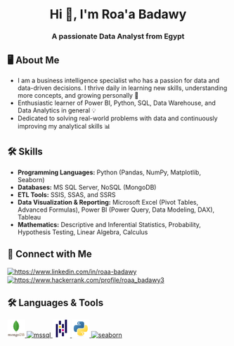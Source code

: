 <h1 align="center">Hi 👋, I'm Roa'a Badawy</h1>
<h3 align="center">A passionate Data Analyst from Egypt</h3>

## 🖥️ About Me

- I am a business intelligence specialist who has a passion for data and data-driven decisions. I thrive daily in learning new skills, understanding more concepts, and growing personally 🚀
- Enthusiastic learner of Power BI, Python, SQL, Data Warehouse, and Data Analytics in general 💡  
- Dedicated to solving real-world problems with data and continuously improving my analytical skills 📊  


## 🛠️ Skills   

- **Programming Languages:** Python (Pandas, NumPy, Matplotlib, Seaborn)  
- **Databases:** MS SQL Server, NoSQL (MongoDB)  
- **ETL Tools:** SSIS, SSAS, and SSRS  
- **Data Visualization & Reporting:** Microsoft Excel (Pivot Tables, Advanced Formulas), Power BI (Power Query, Data Modeling, DAX), Tableau  
- **Mathematics:** Descriptive and Inferential Statistics, Probability, Hypothesis Testing, Linear Algebra, Calculus  

## 🔗 Connect with Me  

<p align="left">
<a href="https://linkedin.com/in/https://www.linkedin.com/in/roaa-badawy" target="blank"><img align="center" src="https://raw.githubusercontent.com/rahuldkjain/github-profile-readme-generator/master/src/images/icons/Social/linked-in-alt.svg" alt="https://www.linkedin.com/in/roaa-badawy" height="30" width="40" /></a>
<a href="https://www.hackerrank.com/https://www.hackerrank.com/profile/roaa_badawy3" target="blank"><img align="center" src="https://raw.githubusercontent.com/rahuldkjain/github-profile-readme-generator/master/src/images/icons/Social/hackerrank.svg" alt="https://www.hackerrank.com/profile/roaa_badawy3" height="30" width="40" /></a>
</p>

## 🛠️ Languages & Tools 

<p align="left"> <a href="https://www.mongodb.com/" target="_blank" rel="noreferrer"> <img src="https://raw.githubusercontent.com/devicons/devicon/master/icons/mongodb/mongodb-original-wordmark.svg" alt="mongodb" width="40" height="40"/> </a> <a href="https://www.microsoft.com/en-us/sql-server" target="_blank" rel="noreferrer"> <img src="https://www.svgrepo.com/show/303229/microsoft-sql-server-logo.svg" alt="mssql" width="40" height="40"/> </a> <a href="https://pandas.pydata.org/" target="_blank" rel="noreferrer"> <img src="https://raw.githubusercontent.com/devicons/devicon/2ae2a900d2f041da66e950e4d48052658d850630/icons/pandas/pandas-original.svg" alt="pandas" width="40" height="40"/> </a> <a href="https://www.python.org" target="_blank" rel="noreferrer"> <img src="https://raw.githubusercontent.com/devicons/devicon/master/icons/python/python-original.svg" alt="python" width="40" height="40"/> </a> <a href="https://seaborn.pydata.org/" target="_blank" rel="noreferrer"> <img src="https://seaborn.pydata.org/_images/logo-mark-lightbg.svg" alt="seaborn" width="40" height="40"/> </a> </p>
